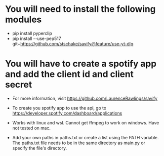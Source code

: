 # You will need to install the following modules
- pip install pyperclip
- pip install --use-pep517 git+https://github.com/stschake/savify@feature/use-yt-dlp

# You will have to create a spotify app and add the client id and client secret
- For more information, visit https://github.com/LaurenceRawlings/savify 
- To create you spotify app to use the api, go to https://developer.spotify.com/dashboard/applications

- Works with linux and wsl. Cannot get ffmpeg to work on windows. Have not tested on mac.
- Add your own paths in paths.txt or create a list using the PATH variable. The paths.txt file needs to be in the same directory as main.py or specify the file's directory.
